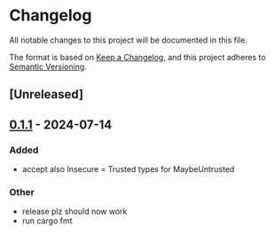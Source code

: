 # Changelog
All notable changes to this project will be documented in this file.

The format is based on [Keep a Changelog](https://keepachangelog.com/en/1.0.0/),
and this project adheres to [Semantic Versioning](https://semver.org/spec/v2.0.0.html).

## [Unreleased]

## [0.1.1](https://github.com/0xCCF4/UntrustedValue/compare/v0.1.0...v0.1.1) - 2024-07-14

### Added
- accept also Insecure = Trusted types for MaybeUntrusted

### Other
- release plz should now work
- run cargo fmt
